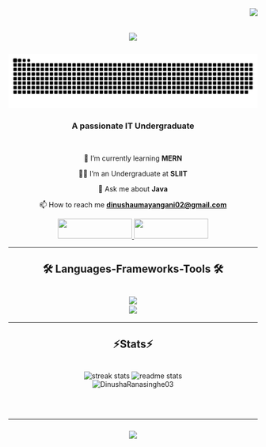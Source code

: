 <div style="float: right;">
  <img src="https://visitor-badge.laobi.icu/badge?page_id=DinushaRanasinghe03.DinushaRanasinghe03" />
</div>

<h1 align="center">
  <a href="https://git.io/typing-svg">
    <img src="https://readme-typing-svg.herokuapp.com/?font=Righteous&size=35&center=true&vCenter=true&width=500&height=70&duration=4000&lines=Hi+There!+👋;+I'm+Dinusha+Ranasinghe!;"/>
  </a>
</h1>

<source media="(prefers-color-scheme: dark)" srcset="https://raw.githubusercontent.com/DinushaRanasinghe03/DinushaRanasinghe03/output/github-contribution-grid-snake-dark.svg" />
<source media="(prefers-color-scheme: light)" srcset="https://raw.githubusercontent.com/DinushaRanasinghe03/DinushaRanasinghe03/output/github-contribution-grid-snake.svg" />
<img alt="github-snake" src="https://raw.githubusercontent.com/DinushaRanasinghe03/DinushaRanasinghe03/output/github-contribution-grid-snake.svg" />


<h3 align="center">A passionate IT Undergraduate </h3>

<br/>

<div align= "center">

 🌱 I’m currently learning **MERN**
 
 🧑‍🎓 I’m an Undergraduate at **SLIIT**
 
 💬 Ask me about **Java**
 
 📫 How to reach me **dinushaumayangani02@gmail.com**

 
 <div style="text-align: center;">
  <a href="mailto:dinushaumayangani02@gmail.com">
    <img src="https://img.shields.io/badge/Gmail-333333?style=for-the-badge&logo=gmail&logoColor=red" target="_blank" width="150" height="40" />
  </a>
  <a href="https://www.linkedin.com/in/dinusha-ranasinghe-54a633235/" target="_blank">
    <img src="https://img.shields.io/badge/LinkedIn-0077B5?style=for-the-badge&logo=linkedin&logoColor=white" target="_blank" width="150" height="40" />
  </a>
</div>

<hr/>

<h2 align="center">🛠️ Languages-Frameworks-Tools 🛠️</h2>
<br/>
<div align="center">
<a href="https://skillicons.dev">
<img src="https://skillicons.dev/icons?i=nodejs,github,python,javascript,express,mongodb,c,java"/><br>
<img src="https://skillicons.dev/icons?i=rect,r,bootstrap,mysql,html,css,vscode,androidstudio,figma,git" />
</a>
</div>

<hr/>

<h2 align="center">⚡Stats⚡</h2>
<br>
<div align="center">
  <img width="390" src="https://streak-stats.demolab.com/?user=DinushaRanasinghe03&count_private=true&theme=react&border_radius=10" alt="streak stats"/>
  <img width="390" src="https://github-readme-stats.vercel.app/api?username=DinushaRanasinghe03&count_private=true&show_icons=true&theme=react&rank_icon=github&border_radius=10" alt="readme stats"/>
  <br/>
  <td width="50%" align="center">

 <img src="https://github-readme-stats.vercel.app/api/top-langs?username=DinushaRanasinghe03&hide=Hack&langs_count=8&show_icons=true&locale=en&layout=compact&theme=react&border_radius=10" alt="DinushaRanasinghe03" />
 

</p>
  </td>
</div>

<br/><br/>
<hr/>

<h3 align="center">
  <a href="https://git.io/typing-svg">
    <img src="https://readme-typing-svg.herokuapp.com/?font=Righteous&amp;size=25&amp;center=true&amp;vCenter=true&amp;width=500&amp;height=70&amp;duration=4000&amp;lines=Thanks+for+visiting!+❤️;+Shoot+me+a+message+on+Linkedin!;I'm+always+down+to+collab+">
  </a>
</h3>


  

